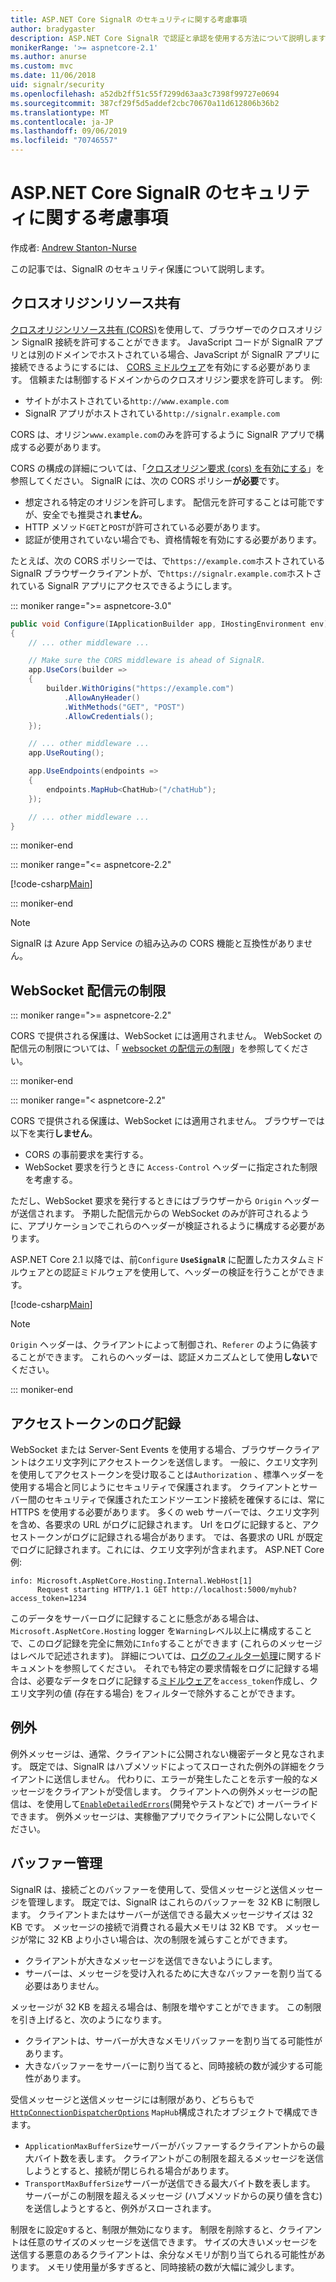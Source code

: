 ```yaml
---
title: ASP.NET Core SignalR のセキュリティに関する考慮事項
author: bradygaster
description: ASP.NET Core SignalR で認証と承認を使用する方法について説明します。
monikerRange: '>= aspnetcore-2.1'
ms.author: anurse
ms.custom: mvc
ms.date: 11/06/2018
uid: signalr/security
ms.openlocfilehash: a52db2ff51c55f7299d63aa3c7398f99727e0694
ms.sourcegitcommit: 387cf29f5d5addef2cbc70670a11d612806b36b2
ms.translationtype: MT
ms.contentlocale: ja-JP
ms.lasthandoff: 09/06/2019
ms.locfileid: "70746557"
---
```

# <a name="security-considerations-in-aspnet-core-signalr"></a>ASP.NET Core SignalR のセキュリティに関する考慮事項

作成者: [Andrew Stanton-Nurse](https://twitter.com/anurse)

この記事では、SignalR のセキュリティ保護について説明します。

## <a name="cross-origin-resource-sharing"></a>クロスオリジンリソース共有

[クロスオリジンリソース共有 (CORS)](https://www.w3.org/TR/cors/)を使用して、ブラウザーでのクロスオリジン SignalR 接続を許可することができます。 JavaScript コードが SignalR アプリとは別のドメインでホストされている場合、JavaScript が SignalR アプリに接続できるようにするには、 [CORS ミドルウェア](xref:security/cors)を有効にする必要があります。 信頼または制御するドメインからのクロスオリジン要求を許可します。 例:

* サイトがホストされている`http://www.example.com`
* SignalR アプリがホストされている`http://signalr.example.com`

CORS は、オリジン`www.example.com`のみを許可するように SignalR アプリで構成する必要があります。

CORS の構成の詳細については、「[クロスオリジン要求 (cors) を有効にする](xref:security/cors)」を参照してください。 SignalR には、次の CORS ポリシー**が必要**です。

* 想定される特定のオリジンを許可します。 配信元を許可することは可能ですが、安全でも推奨され**ません**。
* HTTP メソッド`GET`と`POST`が許可されている必要があります。
* 認証が使用されていない場合でも、資格情報を有効にする必要があります。

たとえば、次の CORS ポリシーでは、で`https://example.com`ホストされている SignalR ブラウザークライアントが、で`https://signalr.example.com`ホストされている SignalR アプリにアクセスできるようにします。

::: moniker range=">= aspnetcore-3.0"

```csharp
public void Configure(IApplicationBuilder app, IHostingEnvironment env)
{
    // ... other middleware ...

    // Make sure the CORS middleware is ahead of SignalR.
    app.UseCors(builder =>
    {
        builder.WithOrigins("https://example.com")
            .AllowAnyHeader()
            .WithMethods("GET", "POST")
            .AllowCredentials();
    });

    // ... other middleware ...
    app.UseRouting();

    app.UseEndpoints(endpoints =>
    {
        endpoints.MapHub<ChatHub>("/chatHub");
    });

    // ... other middleware ...
}
```

::: moniker-end

::: moniker range="<= aspnetcore-2.2"

[!code-csharp[Main](security/sample/Startup.cs?name=snippet1)]

::: moniker-end

> [!NOTE]
> SignalR は Azure App Service の組み込みの CORS 機能と互換性がありません。

## <a name="websocket-origin-restriction"></a>WebSocket 配信元の制限

::: moniker range=">= aspnetcore-2.2"

CORS で提供される保護は、WebSocket には適用されません。 WebSocket の配信元の制限については、「 [websocket の配信元の制限](xref:fundamentals/websockets#websocket-origin-restriction)」を参照してください。

::: moniker-end

::: moniker range="< aspnetcore-2.2"

CORS で提供される保護は、WebSocket には適用されません。 ブラウザーでは以下を実行**しません**。

* CORS の事前要求を実行する。
* WebSocket 要求を行うときに `Access-Control` ヘッダーに指定された制限を考慮する。

ただし、WebSocket 要求を発行するときにはブラウザーから `Origin` ヘッダーが送信されます。 予期した配信元からの WebSocket のみが許可されるように、アプリケーションでこれらのヘッダーが検証されるように構成する必要があります。

ASP.NET Core 2.1 以降では、前`Configure`  **`UseSignalR`** に配置したカスタムミドルウェアとの認証ミドルウェアを使用して、ヘッダーの検証を行うことができます。

[!code-csharp[Main](security/sample/Startup.cs?name=snippet2)]

> [!NOTE]
> `Origin` ヘッダーは、クライアントによって制御され、`Referer` のように偽装することができます。 これらのヘッダーは、認証メカニズムとして使用**しない**でください。

::: moniker-end

## <a name="access-token-logging"></a>アクセストークンのログ記録

WebSocket または Server-Sent Events を使用する場合、ブラウザークライアントはクエリ文字列にアクセストークンを送信します。 一般に、クエリ文字列を使用してアクセストークンを受け取ることは`Authorization` 、標準ヘッダーを使用する場合と同じようにセキュリティで保護されます。 クライアントとサーバー間のセキュリティで保護されたエンドツーエンド接続を確保するには、常に HTTPS を使用する必要があります。 多くの web サーバーでは、クエリ文字列を含め、各要求の URL がログに記録されます。 Url をログに記録すると、アクセストークンがログに記録される場合があります。 では、各要求の URL が既定でログに記録されます。これには、クエリ文字列が含まれます。 ASP.NET Core 例:

```
info: Microsoft.AspNetCore.Hosting.Internal.WebHost[1]
      Request starting HTTP/1.1 GET http://localhost:5000/myhub?access_token=1234
```

このデータをサーバーログに記録することに懸念がある場合は、 `Microsoft.AspNetCore.Hosting` logger を`Warning`レベル以上に構成することで、このログ記録を完全に無効に`Info`することができます (これらのメッセージはレベルで記述されます)。 詳細については、[ログのフィルター処理](xref:fundamentals/logging/index#log-filtering)に関するドキュメントを参照してください。 それでも特定の要求情報をログに記録する場合は、必要なデータをログに記録する[ミドルウェア](xref:fundamentals/middleware/write)を`access_token`作成し、クエリ文字列の値 (存在する場合) をフィルターで除外することができます。

## <a name="exceptions"></a>例外

例外メッセージは、通常、クライアントに公開されない機密データと見なされます。 既定では、SignalR はハブメソッドによってスローされた例外の詳細をクライアントに送信しません。 代わりに、エラーが発生したことを示す一般的なメッセージをクライアントが受信します。 クライアントへの例外メッセージの配信は、を使用して[`EnableDetailedErrors`](xref:signalr/configuration#configure-server-options)(開発やテストなどで) オーバーライドできます。 例外メッセージは、実稼働アプリでクライアントに公開しないでください。

## <a name="buffer-management"></a>バッファー管理

SignalR は、接続ごとのバッファーを使用して、受信メッセージと送信メッセージを管理します。 既定では、SignalR はこれらのバッファーを 32 KB に制限します。 クライアントまたはサーバーが送信できる最大メッセージサイズは 32 KB です。 メッセージの接続で消費される最大メモリは 32 KB です。 メッセージが常に 32 KB より小さい場合は、次の制限を減らすことができます。

* クライアントが大きなメッセージを送信できないようにします。
* サーバーは、メッセージを受け入れるために大きなバッファーを割り当てる必要はありません。

メッセージが 32 KB を超える場合は、制限を増やすことができます。 この制限を引き上げると、次のようになります。

* クライアントは、サーバーが大きなメモリバッファーを割り当てる可能性があります。
* 大きなバッファーをサーバーに割り当てると、同時接続の数が減少する可能性があります。

受信メッセージと送信メッセージには制限があり、どちらもで[`HttpConnectionDispatcherOptions`](xref:signalr/configuration#configure-server-options) `MapHub`構成されたオブジェクトで構成できます。

* `ApplicationMaxBufferSize`サーバーがバッファーするクライアントからの最大バイト数を表します。 クライアントがこの制限を超えるメッセージを送信しようとすると、接続が閉じられる場合があります。
* `TransportMaxBufferSize`サーバーが送信できる最大バイト数を表します。 サーバーがこの制限を超えるメッセージ (ハブメソッドからの戻り値を含む) を送信しようとすると、例外がスローされます。

制限をに設定`0`すると、制限が無効になります。 制限を削除すると、クライアントは任意のサイズのメッセージを送信できます。 サイズの大きいメッセージを送信する悪意のあるクライアントは、余分なメモリが割り当てられる可能性があります。 メモリ使用量が多すぎると、同時接続の数が大幅に減少します。
